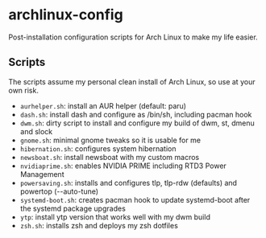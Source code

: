 # archlinux-config
Post-installation configuration scripts for Arch Linux to make my life easier.

## Scripts

The scripts assume my personal clean install of Arch Linux, so use at your own risk.

- `aurhelper.sh`: install an AUR helper (default: paru)
- `dash.sh`: install dash and configure as /bin/sh, including pacman hook
- `dwm.sh`: dirty script to install and configure my build of dwm, st, dmenu and slock
- `gnome.sh`: minimal gnome tweaks so it is usable for me
- `hibernation.sh`: configures system hibernation
- `newsboat.sh`: install newsboat with my custom macros
- `nvidiaprime.sh`: enables NVIDIA PRIME including RTD3 Power Management
- `powersaving.sh`: installs and configures tlp, tlp-rdw (defaults) and powertop (--auto-tune)
- `systemd-boot.sh`: creates pacman hook to update systemd-boot after the systemd package upgrades
- `ytp`: install ytp version that works well with my dwm build
- `zsh.sh`: installs zsh and deploys my zsh dotfiles
